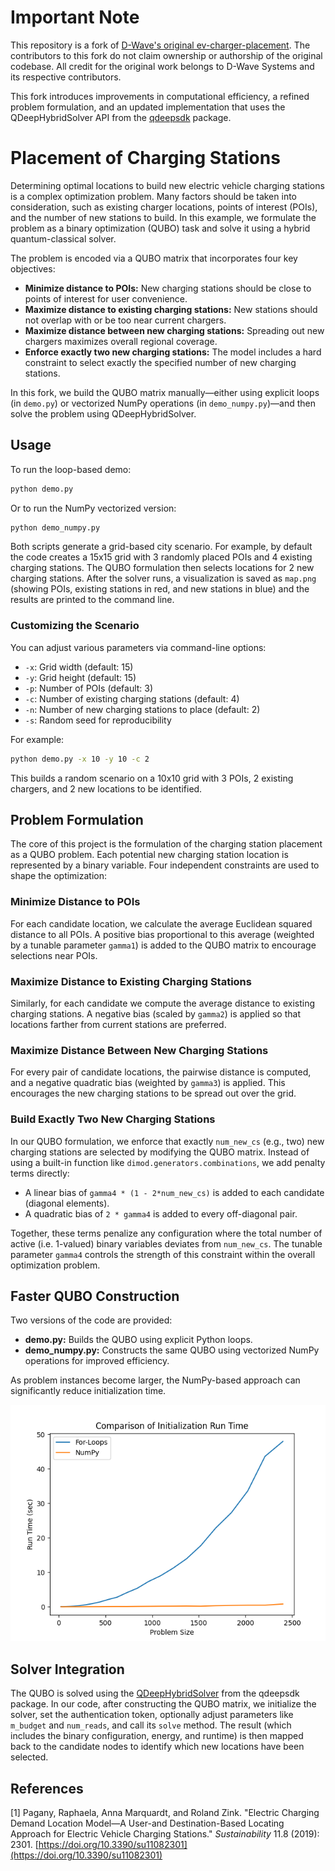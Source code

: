 # Important Note

This repository is a fork of [D-Wave's original ev-charger-placement](https://github.com/dwave-examples/ev-charger-placement). The contributors to this fork do not claim ownership or authorship of the original codebase. All credit for the original work belongs to D-Wave Systems and its respective contributors.

This fork introduces improvements in computational efficiency, a refined problem formulation, and an updated implementation that uses the QDeepHybridSolver API from the [qdeepsdk](https://pypi.org/project/qdeepsdk/1.0.1/) package.

# Placement of Charging Stations

Determining optimal locations to build new electric vehicle charging stations is a complex optimization problem. Many factors should be taken into consideration, such as existing charger locations, points of interest (POIs), and the number of new stations to build. In this example, we formulate the problem as a binary optimization (QUBO) task and solve it using a hybrid quantum-classical solver.

The problem is encoded via a QUBO matrix that incorporates four key objectives:

- **Minimize distance to POIs:** New charging stations should be close to points of interest for user convenience.
- **Maximize distance to existing charging stations:** New stations should not overlap with or be too near current chargers.
- **Maximize distance between new charging stations:** Spreading out new chargers maximizes overall regional coverage.
- **Enforce exactly two new charging stations:** The model includes a hard constraint to select exactly the specified number of new charging stations.

In this fork, we build the QUBO matrix manually—either using explicit loops (in `demo.py`) or vectorized NumPy operations (in `demo_numpy.py`)—and then solve the problem using QDeepHybridSolver.

## Usage

To run the loop-based demo:

```sh
python demo.py
```

Or to run the NumPy vectorized version:

```sh
python demo_numpy.py
```

Both scripts generate a grid-based city scenario. For example, by default the code creates a 15x15 grid with 3 randomly placed POIs and 4 existing charging stations. The QUBO formulation then selects locations for 2 new charging stations. After the solver runs, a visualization is saved as `map.png` (showing POIs, existing stations in red, and new stations in blue) and the results are printed to the command line.

### Customizing the Scenario

You can adjust various parameters via command-line options:

- `-x`: Grid width (default: 15)
- `-y`: Grid height (default: 15)
- `-p`: Number of POIs (default: 3)
- `-c`: Number of existing charging stations (default: 4)
- `-n`: Number of new charging stations to place (default: 2)
- `-s`: Random seed for reproducibility

For example:

```sh
python demo.py -x 10 -y 10 -c 2
```

This builds a random scenario on a 10x10 grid with 3 POIs, 2 existing chargers, and 2 new locations to be identified.

## Problem Formulation

The core of this project is the formulation of the charging station placement as a QUBO problem. Each potential new charging station location is represented by a binary variable. Four independent constraints are used to shape the optimization:

### Minimize Distance to POIs

For each candidate location, we calculate the average Euclidean squared distance to all POIs. A positive bias proportional to this average (weighted by a tunable parameter `gamma1`) is added to the QUBO matrix to encourage selections near POIs.

### Maximize Distance to Existing Charging Stations

Similarly, for each candidate we compute the average distance to existing charging stations. A negative bias (scaled by `gamma2`) is applied so that locations farther from current stations are preferred.

### Maximize Distance Between New Charging Stations

For every pair of candidate locations, the pairwise distance is computed, and a negative quadratic bias (weighted by `gamma3`) is applied. This encourages the new charging stations to be spread out over the grid.

### Build Exactly Two New Charging Stations

In our QUBO formulation, we enforce that exactly `num_new_cs` (e.g., two) new charging stations are selected by modifying the QUBO matrix. Instead of using a built-in function like `dimod.generators.combinations`, we add penalty terms directly:  
- A linear bias of `gamma4 * (1 - 2*num_new_cs)` is added to each candidate (diagonal elements).  
- A quadratic bias of `2 * gamma4` is added to every off-diagonal pair.  

Together, these terms penalize any configuration where the total number of active (i.e. 1-valued) binary variables deviates from `num_new_cs`. The tunable parameter `gamma4` controls the strength of this constraint within the overall optimization problem.

## Faster QUBO Construction

Two versions of the code are provided:  
- **demo.py:** Builds the QUBO using explicit Python loops.  
- **demo_numpy.py:** Constructs the same QUBO using vectorized NumPy operations for improved efficiency.  

As problem instances become larger, the NumPy-based approach can significantly reduce initialization time.

![Classical comparison](readme_imgs/runtimes.png "Classical Runtime Comparison")

## Solver Integration

The QUBO is solved using the [QDeepHybridSolver](https://pypi.org/project/qdeepsdk/1.0.1/) from the qdeepsdk package. In our code, after constructing the QUBO matrix, we initialize the solver, set the authentication token, optionally adjust parameters like `m_budget` and `num_reads`, and call its `solve` method. The result (which includes the binary configuration, energy, and runtime) is then mapped back to the candidate nodes to identify which new locations have been selected.

## References

[1] Pagany, Raphaela, Anna Marquardt, and Roland Zink. "Electric Charging Demand Location Model—A User-and Destination-Based Locating Approach for Electric Vehicle Charging Stations." *Sustainability* 11.8 (2019): 2301. [https://doi.org/10.3390/su11082301](https://doi.org/10.3390/su11082301)
